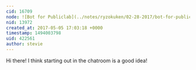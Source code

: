 ```yaml
---
cid: 16709
node: ![Bot for Publiclab](../notes/ryzokuken/02-28-2017/bot-for-publiclab)
nid: 13972
created_at: 2017-05-05 17:03:18 +0000
timestamp: 1494003798
uid: 422561
author: stevie
---
```


Hi there! I think starting out in the chatroom is a good idea! 
